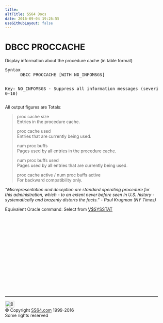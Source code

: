 ```yaml
---
title:
altTitle: SS64 Docs
date: 2016-09-04 19:26:55
useGithubLayout: false
---
```

<!-- #BeginLibraryItem "/Library/head_sql.lbi" --><!-- #EndLibraryItem --><h1>DBCC PROCCACHE</h1>
<p>Display information about the procedure cache (in table format)</p>
<pre>Syntax
      DBCC PROCCACHE [WITH NO_INFOMSGS]

Key:
	 NO_INFOMSGS - Suppress all information messages (severity 0-10)</pre>
<p> All output figures are Totals:</p>
<blockquote>
  <p>proc cache size<br>
    Entries in the procedure cache.</p>
  <p>proc cache used<br>
    Entries that are currently being used.</p>
  <p>num proc buffs<br>
    Pages used by all entries in the procedure cache.</p>
  <p>num proc buffs used<br>
    Pages used by all entries that are currently being used.</p>
  <p>proc cache active / num proc buffs active<br>
    For backward compatibility only. </p>
</blockquote>
<p class="quote"><i>“Misrepresentation and deception are standard operating procedure for this administration, which - to an extent never before seen in U.S. history - systematically and brazenly distorts the facts.” - Paul Krugman (NY Times)</i></p>
<p>  Equivalent Oracle command:  Select from <a href="../orav/V$SYSSTAT.html">V$SYSSTAT</a></p><!-- #BeginLibraryItem "/Library/foot_sql.lbi" --><p>
<!-- ss64-sql -->
<ins class="adsbygoogle" style="display:inline-block;width:300px;height:250px" data-ad-client="ca-pub-6140977852749469" data-ad-slot="6953563613"></ins>
<script>
(adsbygoogle = window.adsbygoogle || []).push({});
</script></p>
<hr>
<div id="bl" class="footer"><a href="dbcc_proccache.html#"><img src="../images/top.png" width="30" height="22" alt="Back to the Top"></a></div>
<div id="br" class="footer, tagline">© Copyright <a href="http://ss64.com/">SS64.com</a> 1999-2016<br>
Some rights reserved</div><!-- #EndLibraryItem -->

